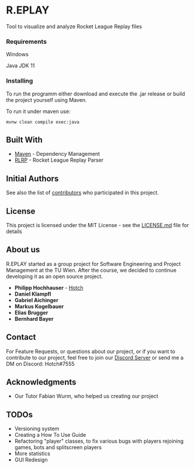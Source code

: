 # R.EPLAY

Tool to visualize and analyze Rocket League Replay files


### Requirements

Windows

Java JDK 11


### Installing

To run the programm either download and execute the .jar release or build the project yourself using Maven.

To run it under maven use:

```
mvnw clean compile exec:java
```


## Built With

* [Maven](https://maven.apache.org/) - Dependency Management
* [RLRP](https://github.com/jjbott/RocketLeagueReplayParser) - Rocket League Replay Parser


## Initial Authors

See also the list of [contributors](https://github.com/xHotch/r.eplay/contributors) who participated in this project.

## License

This project is licensed under the MIT License - see the [LICENSE.md](LICENSE.md) file for details

## About us

R.EPLAY started as a group project for Software Engineering and Project Management at the TU Wien.
After the course, we decided to continue developing it as an open source project. 

* **Philipp Hochhauser** - [Hotch](https://github.com/xHotch)
* **Daniel Klampfl** 
* **Gabriel Aichinger** 
* **Markus Kogelbauer**
* **Elias Brugger** 
* **Bernhard Bayer** 

## Contact

For Feature Requests, or questions about our project, or if you want to contribute to our project, feel free to join our [Discord Server](https://discord.gg/f7wfex3) or send me a DM on Discord: Hotch#7555

## Acknowledgments

* Our Tutor Fabian Wurm, who helped us creating our project

## TODOs

* Versioning system
* Creating a How To Use Guide
* Refactoring "player" classes, to fix various bugs with players rejoining games, bots and splitscreen players
* More statistics
* GUI Redesign
